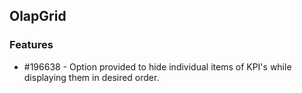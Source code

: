 ## OlapGrid

### Features

* \#196638 - Option provided to hide individual items of KPI's while displaying them in desired order.